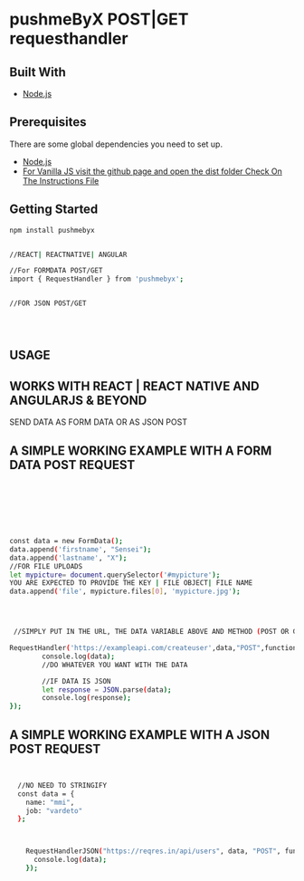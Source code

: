 # pushmeByX   POST|GET requesthandler

## Built With

- [Node.js](https://nodejs.org/)

## Prerequisites

There are some global dependencies you need to set up.

- [Node.js](https://nodejs.org/)
- [For Vanilla JS visit the github page and open the dist folder Check On The Instructions File](https://github.com/Xthedev/RequestHandler)

## Getting Started

```bash
npm install pushmebyx

```

```bash

//REACT| REACTNATIVE| ANGULAR

//For FORMDATA POST/GET
import { RequestHandler } from 'pushmebyx';


//FOR JSON POST/GET





```
## USAGE
## WORKS WITH REACT | REACT NATIVE AND ANGULARJS & BEYOND

SEND DATA AS FORM DATA OR AS JSON POST 




## A SIMPLE WORKING EXAMPLE WITH A FORM DATA POST REQUEST
```bash







const data = new FormData();
data.append('firstname', "Sensei");
data.append('lastname', "X");
//FOR FILE UPLOADS
let mypicture= document.querySelector('#mypicture');
YOU ARE EXPECTED TO PROVIDE THE KEY | FILE OBJECT| FILE NAME
data.append('file', mypicture.files[0], 'mypicture.jpg');




 //SIMPLY PUT IN THE URL, THE DATA VARIABLE ABOVE AND METHOD (POST OR GET)

RequestHandler('https://exampleapi.com/createuser',data,"POST",function(data){
        console.log(data); 
        //DO WHATEVER YOU WANT WITH THE DATA

        //IF DATA IS JSON
        let response = JSON.parse(data);
        console.log(response);
});


```


## A SIMPLE WORKING EXAMPLE WITH A JSON POST REQUEST
```bash


  //NO NEED TO STRINGIFY
  const data = {
    name: "mmi",
    job: "vardeto"
  };



    RequestHandlerJSON("https://reqres.in/api/users", data, "POST", function ( data  ) {
      console.log(data);
    });



  ```